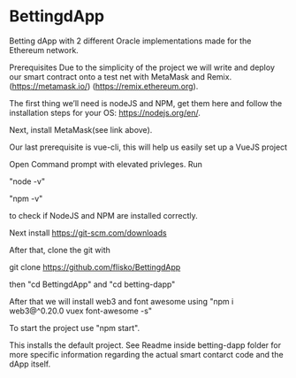# BettingdApp
Betting dApp with 2 different Oracle implementations made for the Ethereum network.

Prerequisites
Due to the simplicity of the project we will write and deploy our smart contract onto a test net with MetaMask and Remix.
(https://metamask.io/)
(https://remix.ethereum.org).

The first thing we’ll need is nodeJS and NPM, get them here and follow the installation steps for your OS: https://nodejs.org/en/.

Next, install MetaMask(see link above).

Our last prerequisite is vue-cli, this will help us easily set up a VueJS project

Open Command prompt with elevated privleges. Run 

"node -v"

"npm -v"

to check if NodeJS and NPM are installed correctly.

Next install https://git-scm.com/downloads

After that, clone the git with 

git clone https://github.com/flisko/BettingdApp

then "cd BettingdApp" and "cd betting-dapp"

After that we will install web3 and font awesome using "npm i web3@^0.20.0 vuex font-awesome -s"

To start the project use "npm start".

This installs the default project. See Readme inside betting-dapp folder for more specific information regarding the actual smart contarct code and the dApp itself.
